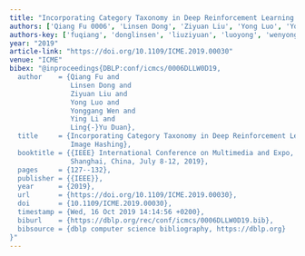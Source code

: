 ```yaml
---
title: "Incorporating Category Taxonomy in Deep Reinforcement Learning Based Image Hashing"
authors: ['Qiang Fu 0006', 'Linsen Dong', 'Ziyuan Liu', 'Yong Luo', 'Yonggang Wen', 'Ying Li 0012', 'Ling-Yu Duan']
authors-key: ['fuqiang', 'donglinsen', 'liuziyuan', 'luoyong', 'wenyonggang', 'liying', 'duanlingyu']
year: "2019"
article-link: "https://doi.org/10.1109/ICME.2019.00030"
venue: "ICME"
bibex: "@inproceedings{DBLP:conf/icmcs/0006DLLW0D19,
  author    = {Qiang Fu and
               Linsen Dong and
               Ziyuan Liu and
               Yong Luo and
               Yonggang Wen and
               Ying Li and
               Ling{-}Yu Duan},
  title     = {Incorporating Category Taxonomy in Deep Reinforcement Learning Based
               Image Hashing},
  booktitle = {{IEEE} International Conference on Multimedia and Expo, {ICME} 2019,
               Shanghai, China, July 8-12, 2019},
  pages     = {127--132},
  publisher = {{IEEE}},
  year      = {2019},
  url       = {https://doi.org/10.1109/ICME.2019.00030},
  doi       = {10.1109/ICME.2019.00030},
  timestamp = {Wed, 16 Oct 2019 14:14:56 +0200},
  biburl    = {https://dblp.org/rec/conf/icmcs/0006DLLW0D19.bib},
  bibsource = {dblp computer science bibliography, https://dblp.org}
}"
---
```


